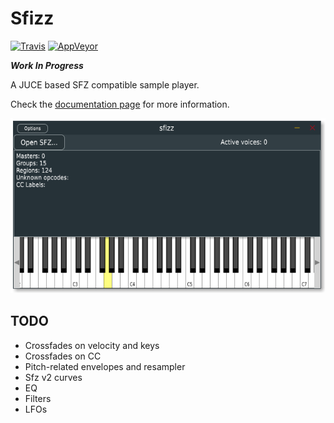 # Sfizz

[![Travis](https://img.shields.io/travis/com/sfztools/sfizz.svg?label=Linux-macOS&style=popout&logo=travis)](https://travis-ci.com/sfztools/sfizz)
[![AppVeyor](https://img.shields.io/appveyor/ci/sfztools/sfizz.svg?label=Windows&style=popout&logo=appveyor)](https://ci.appveyor.com/project/sfztools/sfizz)

***Work In Progress***

A JUCE based SFZ compatible sample player.

Check the [documentation page][] for more information.

![Screenshot](screenshot.png)

[documentation page]: https://sfztools.github.io/sfizz/

## TODO
- Crossfades on velocity and keys
- Crossfades on CC
- Pitch-related envelopes and resampler
- Sfz v2 curves
- EQ
- Filters
- LFOs
